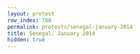 ```yaml
---
layout: protest
row_index: 788
permalink: protests/senegal-january-2014
title: Senegal, January 2014
hidden: true
---
```

